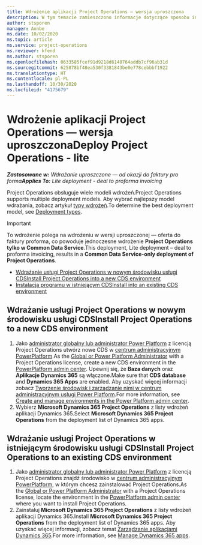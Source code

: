 ```yaml
---
title: Wdrożenie aplikacji Project Operations — wersja uproszczona
description: W tym temacie zamieszczono informacje dotyczące sposobu instalowania programu Project Operations lite deployment — od oferty do faktury pro forma.
author: stsporen
manager: Annbe
ms.date: 10/02/2020
ms.topic: article
ms.service: project-operations
ms.reviewer: kfend
ms.author: stsporen
ms.openlocfilehash: 0633585fcef91d9218d6140764addb7cf96ab31d
ms.sourcegitcommit: 625878bf48ea530f3381843be0e778cebbbf1922
ms.translationtype: HT
ms.contentlocale: pl-PL
ms.lasthandoff: 10/30/2020
ms.locfileid: "4175679"
---
```

# <a name="deploy-project-operations---lite"></a><span data-ttu-id="6f617-103">Wdrożenie aplikacji Project Operations — wersja uproszczona</span><span class="sxs-lookup"><span data-stu-id="6f617-103">Deploy Project Operations - lite</span></span>

<span data-ttu-id="6f617-104">_**Zastosowane w:** Wdrażanie uproszczone — od okazji do faktury pro forma_</span><span class="sxs-lookup"><span data-stu-id="6f617-104">_**Applies To:** Lite deployment - deal to proforma invoicing_</span></span>

<span data-ttu-id="6f617-105">Project Operations obsługuje wiele modeli wdrożeń.</span><span class="sxs-lookup"><span data-stu-id="6f617-105">Project Operations supports multiple deployment models.</span></span> <span data-ttu-id="6f617-106">Aby wybrać najlepszy model wdrażania, zobacz artykuł [typy wdrożeń](determine-deployment-type.md).</span><span class="sxs-lookup"><span data-stu-id="6f617-106">To determine the best deployment model, see [Deployment types](determine-deployment-type.md).</span></span>


> [!IMPORTANT]
> <span data-ttu-id="6f617-107">To wdrożenie polega na wdrożeniu w wersji uproszczonej — oferta do faktury proforma, co powoduje jednoczesne wdrożenie **Project Operations tylko w Common Data Service**.</span><span class="sxs-lookup"><span data-stu-id="6f617-107">This deployment, Lite deployment – deal to proforma invoicing, results in a **Common Data Service-only deployment of Project Operations**.</span></span>

- [<span data-ttu-id="6f617-108">Wdrażanie usługi Project Operations w nowym środowisku usługi CDS</span><span class="sxs-lookup"><span data-stu-id="6f617-108">Install Project Operations into a new CDS environment</span></span>](#new)
- [<span data-ttu-id="6f617-109">Instalacja programu w istniejącym CDS</span><span class="sxs-lookup"><span data-stu-id="6f617-109">Install into an existing CDS environment</span></span>](#existing)



## <a name="install-project-operations-to-a-new-cds-environment"></a><a name="new"></a><span data-ttu-id="6f617-110">Wdrażanie usługi Project Operations w nowym środowisku usługi CDS</span><span class="sxs-lookup"><span data-stu-id="6f617-110">Install Project Operations to a new CDS environment</span></span>

1. <span data-ttu-id="6f617-111">Jako [administrator globalny lub administrator Power Platform](https://docs.microsoft.com/power-platform/admin/global-service-administrators-can-administer-without-license) z licencją Project Operations utwórz nowe CDS w [centrum administracyjnym PowerPlatform](https://admin.powerplatform.com).</span><span class="sxs-lookup"><span data-stu-id="6f617-111">As the [Global or Power Platform Administrator](https://docs.microsoft.com/power-platform/admin/global-service-administrators-can-administer-without-license) with a Project Operations license, create a new CDS environment in the [PowerPlatform admin center](https://admin.powerplatform.com).</span></span> <span data-ttu-id="6f617-112">Upewnij się, że **Baza danych** oraz **Aplikacje Dynamics 365** są włączone.</span><span class="sxs-lookup"><span data-stu-id="6f617-112">Make sure that **CDS database** and **Dynamics 365 Apps** are enabled.</span></span> <span data-ttu-id="6f617-113">Aby uzyskać więcej informacji zobacz [Tworzenie środowisk i zarządzanie nimi w centrum administracyjnym usługi Power Platform](https://docs.microsoft.com/power-platform/admin/create-environment#create-an-environment-in-the-power-platform-admin-center).</span><span class="sxs-lookup"><span data-stu-id="6f617-113">For more information, see [Create and manage environments in the Power Platform admin center](https://docs.microsoft.com/power-platform/admin/create-environment#create-an-environment-in-the-power-platform-admin-center).</span></span>
2. <span data-ttu-id="6f617-114">Wybierz **Microsoft Dynamics 365 Project Operations** z listy wdrożeń aplikacji Dynamics 365.</span><span class="sxs-lookup"><span data-stu-id="6f617-114">Select **Microsoft Dynamics 365 Project Operations** from the deployment list of Dynamics 365 apps.</span></span>


## <a name="install-project-operations-to-an-existing-cds-environment"></a><a name="existing"></a><span data-ttu-id="6f617-115">Wdrażanie usługi Project Operations w istniejącym środowisku usługi CDS</span><span class="sxs-lookup"><span data-stu-id="6f617-115">Install Project Operations to an existing CDS environment</span></span>

1. <span data-ttu-id="6f617-116">Jako [administrator globalny lub administrator Power Platform](https://docs.microsoft.com/power-platform/admin/global-service-administrators-can-administer-without-license) z licencją Project Operations znajdź środowisko w [centrum administracyjnym PowerPlatform](https://admin.powerplatform.com), w którym chcesz zainstalować Project Operations.</span><span class="sxs-lookup"><span data-stu-id="6f617-116">As the [Global or Power Platform Administrator](https://docs.microsoft.com/power-platform/admin/global-service-administrators-can-administer-without-license) with a Project Operations license, locate the environment in the [PowerPlatform admin center](https://admin.powerplatform.com) where you want to install Project Operations.</span></span>
2. <span data-ttu-id="6f617-117">Zainstaluj **Microsoft Dynamics 365 Project Operations** z listy wdrożeń aplikacji Dynamics 365.</span><span class="sxs-lookup"><span data-stu-id="6f617-117">Install **Microsoft Dynamics 365 Project Operations** from the deployment list of Dynamics 365 apps.</span></span> <span data-ttu-id="6f617-118">Aby uzyskać więcej informacji, zobacz temat [Zarządzanie aplikacjami Dynamics 365](https://docs.microsoft.com/power-platform/admin/manage-apps).</span><span class="sxs-lookup"><span data-stu-id="6f617-118">For more information, see [Manage Dynamics 365 apps](https://docs.microsoft.com/power-platform/admin/manage-apps).</span></span>


